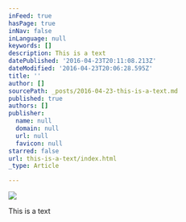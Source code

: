 ```yaml
---
inFeed: true
hasPage: true
inNav: false
inLanguage: null
keywords: []
description: This is a text
datePublished: '2016-04-23T20:11:08.213Z'
dateModified: '2016-04-23T20:06:28.595Z'
title: ''
author: []
sourcePath: _posts/2016-04-23-this-is-a-text.md
published: true
authors: []
publisher:
  name: null
  domain: null
  url: null
  favicon: null
starred: false
url: this-is-a-text/index.html
_type: Article

---
```

![](https://the-grid-user-content.s3-us-west-2.amazonaws.com/f0559519-cc9b-4c0c-8637-f2f4b1e6429d.jpg)

This is a text